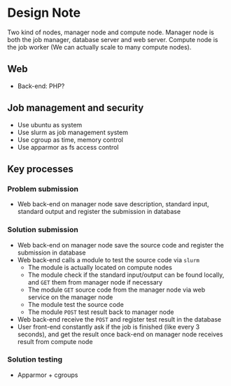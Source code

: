 # Design Note

Two kind of nodes, manager node and compute node.
Manager node is both the job manager, database server and web server.
Compute node is the job worker (We can actually scale to many compute nodes).

## Web

* Back-end: PHP?

## Job management and security

* Use ubuntu as system
* Use slurm as job management system
* Use cgroup as time, memory control
* Use apparmor as fs access control

## Key processes

### Problem submission

* Web back-end on manager node save description, standard input, standard output and register the submission in database

### Solution submission

* Web back-end on manager node save the source code and register the submission in database
* Web back-end calls a module to test the source code via `slurm`
    - The module is actually located on compute nodes
    - The module check if the standard input/output can be found locally, and `GET` them from manager node if necessary
    - The module `GET` source code from the manager node via web service on the manager node
    - The module test the source code
    - The module `POST` test result back to manager node
* Web back-end receive the `POST` and register test result in the database
* User front-end constantly ask if the job is finished (like every 3 seconds), and get the result once back-end on manager node receives result from compute node

### Solution testing

* Apparmor + cgroups
